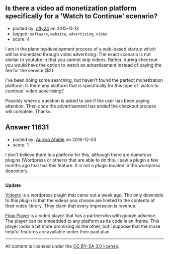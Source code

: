 ## Is there a video ad monetization platform specifically for a 'Watch to Continue' scenario?

- posted by: [cfly24](https://stackexchange.com/users/5925052/cfly24) on 2015-11-13
- tagged: `software`, `website`, `advertising`, `video`
- score: 4

I am in the planning/development process of a web-based startup which will be monetized through video advertising. The exact scenario is not similar to youtube in that you cannot skip videos. Rather, during checkout you would have the option to watch an advertisement instead of paying the fee for the service ($2).

I've been doing some searching, but haven't found the perfect monetization platform. Is there any platform that is specifically for this type of 'watch to continue' video advertising? 

Possibly where a question is asked to see if the user has been paying attention. Then once the advertisement has ended the checkout process will complete. Thanks.


## Answer 11631

- posted by: [Aurora Afable](https://stackexchange.com/users/5912654/aurora-afable) on 2016-12-03
- score: 1

I don't believe there is a platform for this, although there are numerous plugins (Wordpress or others) that are able to do this. I saw a plugin a few months ago that has this feature. It is not a plugin located in the wordpress depository. 


----------


**Update**


 [Videetv](https://wordpress.org/plugins/videetv-video-monetization/) is a wordpress plugin that came out a week ago. The only downside to this plugin is that the videos you choose are limited to the contents of their video library. They claim that every impression is revenue. 

[Flow Player](https://flowplayer.org/asf/) is a video player that has a partnership with google adsense. The player can be embedded to any platform as its code is an iframe. This player looks a bit more promising as the other, but I suppose that the mose helpful features are available under their paid plan. 





---

All content is licensed under the [CC BY-SA 3.0 license](https://creativecommons.org/licenses/by-sa/3.0/).
